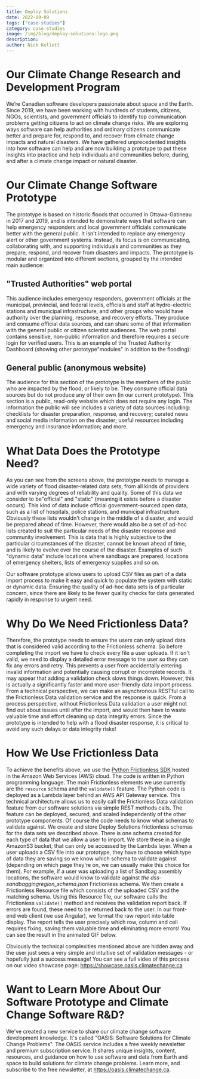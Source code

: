 ```yaml
---
title: Deploy Solutions
date: 2022-09-09
tags: ["case-studies"]
category: case-studies
image: /img/blog/deploy-solutions-logo.png
description: 
author: Nick Kellett
---
```

# Our Climate Change Research and Development Program
We’re Canadian software developers passionate about space and the Earth.
Since 2019, we have been working with hundreds of students, citizens, NGOs, scientists, and government officials to identify top communication problems getting citizens to act on climate change risks. We are exploring ways software can help authorities and ordinary citizens communicate better and prepare for, respond to, and recover from climate change impacts and natural disasters.
We have gathered unprecedented insights into how software can help and are now building a prototype to put these insights into practice and help individuals and communities before, during, and after a climate change impact or natural disaster. 
 
# Our Climate Change Software Prototype
The prototype is based on historic floods that occurred in Ottawa-Gatineau in 2017 and 2019, and is intended to demonstrate ways that software can help emergency responders and local government officials communicate better with the general public. 
It isn't intended to replace any emergency alert or other government systems. Instead, its focus is on communicating, collaborating with, and supporting individuals and communities as they prepare, respond, and recover from disasters and impacts.
The prototype is modular and organized into different sections, grouped by the intended main audience: 
## "Trusted Authorities" web portal
This audience includes emergency responders, government officials at the municipal, provincial, and federal levels, officials and staff at hydro-electric stations and municipal infrastructure, and other groups who would have authority over the planning, response, and recovery efforts. They produce and consume official data sources, and can share some of that information with the general public or citizen scientist audiences. The web portal contains sensitive, non-public information and therefore requires a secure login for verified users.
This is an example of the Trusted Authority Dashboard (showing other prototype"modules" in addition to the flooding): 

 
## General public (anonymous website)
The audience for this section of the prototype is the members of the public who are impacted by the flood, or likely to be. They consume official data sources but do not produce any of their own (in our current prototype). This section is a public, read-only website which does not require any login.
The information the public will see includes a variety of data sources including: checklists for disaster preparation, response, and recovery; curated news and social media information on the disaster; useful resources including emergency and insurance information; and more.

 
# What Data Does the Prototype Need?
As you can see from the screens above, the prototype needs to manage a wide variety of flood disaster-related data sets, from all kinds of providers and with varying degrees of reliability and quality.
Some of this data we consider to be"official" and "static" (meaning it exists before a disaster occurs). This kind of data include official government-sourced open data, such as a list of hospitals, police stations, and municipal infrastructure. 
Obviously these lists wouldn't change in the middle of a disaster, and would be prepared ahead of time.
However, there would also be a set of ad-hoc lists created to suit the particular needs of the disaster response and community involvement. This is data that is highly subjective to the particular circumstances of the disaster, cannot be known ahead of time, and is likely to evolve over the course of the disaster. 
Examples of such "dynamic data" include locations where sandbags are prepared, locations of emergency shelters, lists of emergency supplies and so on. 


Our software prototype allows users to upload CSV files as part of a data import process to make it easy and quick to populate the system with static or dynamic data. 
Ensuring the quality of ad-hoc data sets is of particular concern, since there are likely to be fewer quality checks for data generated rapidly in response to urgent need.

# Why Do We Need Frictionless Data?
Therefore, the prototype needs to ensure the users can only upload data that is considered valid according to the Frictionless schema. So before completing the import we have to check every file a user uploads. If it isn't valid, we need to display a detailed error message to the user so they can fix any errors and retry. 
This prevents a user from accidentally entering invalid information and potentially causing corrupt or incomplete records. 
It may appear that adding a validation check slows things down. However, this is actually a significantly faster and more user-friendly data import process. From a technical perspective, we can make an asynchronous RESTful call to the Frictionless Data validation service and the response is quick. From a process perspective, without Frictionless Data validation a user might not find out about issues until after the import, and would then have to waste valuable time and effort cleaning up data integrity errors.
Since the prototype is intended to help with a flood disaster response, it is critical to avoid any such delays or data integrity risks!

# How We Use Frictionless Data
To achieve the benefits above, we use the [Python Frictionless SDK](https://framework.frictionlessdata.io/) hosted in the Amazon Web Services (AWS) cloud. 
The code is written in Python programming language. The main Frictionless elements we use currently are the `resource` schema and the `validate()` feature. The Python code is deployed as a Lambda layer behind an AWS API Gateway service.
This technical architecture allows us to easily call the Frictionless Data validation feature from our software solutions via simple REST methods calls. The feature can be deployed, secured, and scaled independently of the other prototype components.
Of course the code needs to know what schemas to validate against. We create and store Deploy Solutions frictionless schemas for the data sets we described above. There is one schema created for each type of data that we allow a user to import. We store these in a single AmazonS3 bucket, that can only be accessed by the Lambda layer.
When a user uploads a CSV file into our prototype, they have to choose which type of data they are saving so we know which schema to validate against (depending on which page they're on, we can usually make this choice for them). 
For example, if a user was uploading a list of Sandbag assembly locations, the software would know to validate against _the dss-sandbaggingregion_schema.json_ Frictionless schema.
We then create a Frictionless Resource file which consists of the uploaded CSV and the matching schema. Using this Resource file, our software calls the Frictionless `validate()` method and receives the validation report back.
If errors are found, these need to be returned back to the user. In our front-end web client (we use Angular), we format the raw report into table display. The report tells the user precisely which row, column and cell requires fixing, saving them valuable time and eliminating more errors!
You can see the result in the animated GIF below.


Obviously the technical complexities mentioned above are hidden away and the user just sees a very simple and intuitive set of validation messages - or hopefully just a success message!
You can see a full video of this process on our video showcase page: https://showcase.oasis.climatechange.ca

# Want to Learn More About Our Software Prototype and Climate Change Software R&D?
We've created a new service to share our climate change software development knowledge. It's called "OASIS: Software Solutions for Climate Change Problems".
The OASIS service includes a free weekly newsletter and premium subscription service. It shares unique insights, content, resources, and guidance on how to use software and data from Earth and space to build solutions for climate change problems.
Learn more, and subscribe to the free newsletter, at https://oasis.climatechange.ca.
